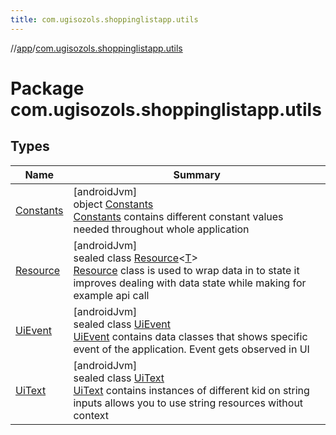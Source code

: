 ```yaml
---
title: com.ugisozols.shoppinglistapp.utils
---
```

//[app](../../index.html)/[com.ugisozols.shoppinglistapp.utils](index.html)



# Package com.ugisozols.shoppinglistapp.utils



## Types


| Name | Summary |
|---|---|
| [Constants](-constants/index.html) | [androidJvm]<br>object [Constants](-constants/index.html)<br>[Constants](-constants/index.html) contains different constant values needed throughout whole application |
| [Resource](-resource/index.html) | [androidJvm]<br>sealed class [Resource](-resource/index.html)&lt;[T](-resource/index.html)&gt;<br>[Resource](-resource/index.html) class is used to wrap data in to state it improves dealing with data state while making for example api call |
| [UiEvent](-ui-event/index.html) | [androidJvm]<br>sealed class [UiEvent](-ui-event/index.html)<br>[UiEvent](-ui-event/index.html) contains data classes that shows specific event of the application. Event gets observed in UI |
| [UiText](-ui-text/index.html) | [androidJvm]<br>sealed class [UiText](-ui-text/index.html)<br>[UiText](-ui-text/index.html) contains instances of different kid on string inputs allows you to use string resources without context |

